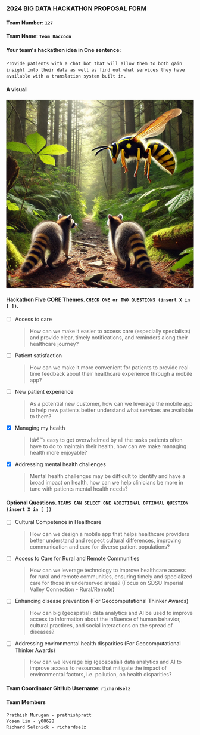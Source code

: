### 2024 BIG DATA HACKATHON PROPOSAL FORM

#### Team Number: `127`

#### Team Name: `Team Raccoon`

#### Your team's hackathon idea in One sentence:
`Provide patients with a chat bot that will allow them to both gain insight into their data as well as find out what services they have available with a translation system built in.`

#### A visual

![bigdatahackathon4sd](https://github.com/BigDataForSanDiego/Team-127/blob/main/TeamRaccoon.webp?raw=true "Big Data Hackathon for San Diego 2024")

<!--
#### Theme: Enhancing Healthcareâ€™s Digital Front Door
#### - Digital solutions to help increase access, manage health, and improve patient satisfaction along the healthcare journey -
-->

#### Hackathon Five CORE Themes. `CHECK ONE or TWO QUESTIONS (insert X in [ ])`.

- [ ] Access to care
  > How can we make it easier to access care (especially specialists) and provide clear, timely notifications, and reminders along their healthcare journey?
- [ ] Patient satisfaction
  > How can we make it more convenient for patients to provide real-time feedback about their healthcare experience through a mobile app?
- [ ] New patient experience
  > As a potential new customer, how can we leverage the mobile app to help new patients better understand what services are available to them?
- [x] Managing my health
  > Itâ€™s easy to get overwhelmed by all the tasks patients often have to do to maintain their health, how can we make managing health more enjoyable?
- [x] Addressing mental health challenges
  > Mental health challenges may be difficult to identify and have a broad impact on health, how can we help clinicians be more in tune with patients mental health needs?

#### Optional Questions. `TEAMS CAN SELECT ONE ADDITIONAL OPTIONAL QUESTION (insert X in [ ])`

- [ ] Cultural Competence in Healthcare
  > How can we design a mobile app that helps healthcare providers better understand and respect cultural differences, improving communication and care for diverse patient populations?
- [ ] Access to Care for Rural and Remote Communities
  > How can we leverage technology to improve healthcare access for rural and remote communities, ensuring timely and specialized care for those in underserved areas? (Focus on SDSU Imperial Valley Connection - Rural/Remote)
- [ ] Enhancing disease prevention (For Geocomputational Thinker Awards)
  > How can big (geospatial) data analytics and AI be used to improve access to information about the influence of human behavior, cultural practices, and social interactions on the spread of diseases?
- [ ] Addressing environmental health disparities (For Geocomputational Thinker Awards)
  > How can we leverage big (geospatial) data analytics and AI to improve access to resources that mitigate the impact of environmental factors, i.e. pollution, on health disparities?

#### Team Coordinator GitHub Username: `richardselz`

#### Team Members
```
Prathish Murugan - prathishpratt
Yosen Lin - y00628
Richard Selznick - richardselz
```